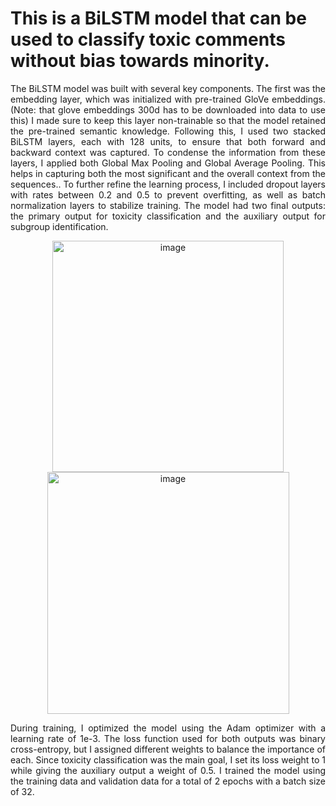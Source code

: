 
# This is a BiLSTM model that can be used to classify toxic comments without bias towards minority.
<p align="justify">
The BiLSTM model was built with several key components. The first was the embedding layer, which was initialized with pre-trained GloVe embeddings.(Note: that glove embeddings 300d has to be downloaded into data to use this) I made sure to keep this layer non-trainable so that the model retained the pre-trained semantic knowledge. Following this, I used two stacked BiLSTM layers, each with 128 units, to ensure that both forward and backward context was captured. To condense the information from these layers, I applied both Global Max Pooling and Global Average Pooling. This helps in capturing both the most significant and the overall context from the sequences.. To further refine the learning process, I included dropout layers with rates between 0.2 and 0.5 to prevent overfitting, as well as batch normalization layers to stabilize training. The model had two final outputs: the primary output for toxicity classification and the auxiliary output for subgroup identification. 
</p>
<div align="center">
  <img width="370" alt="image" src="https://github.com/user-attachments/assets/e91a6319-49e8-4d7d-be4e-a9a7785a9cae" />
  <img width="387" alt="image" src="https://github.com/user-attachments/assets/7ab457d6-b86e-4e6e-8c91-7174f6b4959c" />
</div>
<p align="justify">
During training, I optimized the model using the Adam optimizer with a learning rate of 1e-3. The loss function used for both outputs was binary cross-entropy, but I assigned different weights to balance the importance of each. Since toxicity classification was the main goal, I set its loss weight to 1 while giving the auxiliary output a weight of 0.5. I trained the model using the training data and validation data for a total of 2 epochs with a batch size of 32.
</p>
